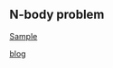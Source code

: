 ## N-body problem

[Sample](https://waynechoidev.github.io/n-body-problem/)

[blog](https://waynechoi.dev/post/n-body-problem/)
